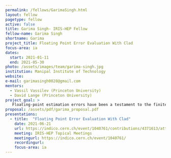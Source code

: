 ```yaml
---
permalink: /fellows/GarimaSingh.html
layout: fellow
pagetype: fellow
active: false
title: Garima Singh- IRIS-HEP Fellow
fellow-name: Garima Singh
shortname: Garima
project_title: Floating Point Error Evaluation With Clad
focus-area: ia
dates:
  start: 2021-01-11
  end: 2021-05-30
photo: /assets/images/team/garima-singh.jpg
institution: Manipal Institute of Technology
website:
e-mail: garimasingh0028@gmail.com
mentors:
  - Vassil Vassilev (Princeton University)
  - David Lange (Princeton University)
project_goal: >
   Floating-point estimation errors have been a testament to the finite nature of computing. Moreover, the predominance of Floating-point numbers in real-valued computation does not help that fact. Float computations are highly dependent on precision, and in most cases, very high precision calculation is not only not possible but very inefficient. Here, one has no choice but to resort to lower precision computing, which in turn is quite prone to errors. These errors result in inaccurate and sometimes catastrophic results; hence, it is imperative to estimate these errors accurately. This project aims to use Clad, a source transformation AD tool for C++ implemented as a plugin for the C++ compiler Clang, to develop a generic error estimation framework that is not bound to a particular error approximation model. It will allow users to select their preferable estimation logic and automatically generate functions augmented with code for the specified error estimator.
proposal: /assets/pdf/garima_proposal.pdf
presentations:
  - title:  "Floating Point Error Evaluation With Clad"
    date: 2021-06-21
    url: https://indico.cern.ch/event/1040761/contributions/4371613/attachments/2268248/3851583/floating_point_error_est.pdf
    meeting: IRIS-HEP Topical Meetings
    meetingurl: https://indico.cern.ch/event/1040761/
    recordingurl: 
    focus-area: ia
---
```


